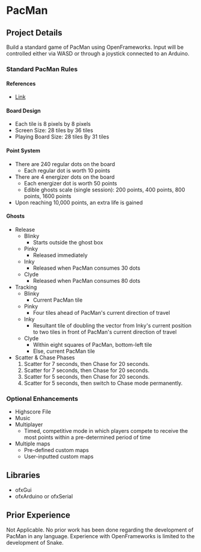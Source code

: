 # PacMan
## Project Details
Build a standard game of PacMan using OpenFrameworks. Input will be controlled either via WASD or through a joystick connected to an Arduino.

### Standard PacMan Rules
#### References
* [Link](https://www.gamasutra.com/view/feature/3938/the_pacman_dossier.php?print=1)
 
#### Board Design
* Each tile is 8 pixels by 8 pixels
* Screen Size: 28 tiles by 36 tiles
* Playing Board Size: 28 tiles By 31 tiles

#### Point System
* There are 240 regular dots on the board
    * Each regular dot is worth 10 points
* There are 4 energizer dots on the board
    * Each energizer dot is worth 50 points
    * Edible ghosts scale (single session): 200 points, 400 points, 800 points, 1600 points
* Upon reaching 10,000 points, an extra life is gained

#### Ghosts
* Release
    * Blinky
        * Starts outside the ghost box
    * Pinky
        * Released immediately
    * Inky
        * Released when PacMan consumes 30 dots
    * Clyde
        * Released when PacMan consumes 80 dots
* Tracking
    * Blinky
        * Current PacMan tile
    * Pinky
        * Four tiles ahead of PacMan's current direction of travel
    * Inky
        * Resultant tile of doubling the vector from Inky's current position to two tiles in front of PacMan's current direction of travel 
    * Clyde
        * Within eight squares of PacMan, bottom-left tile
        * Else, current PacMan tile
* Scatter & Chase Phases
    1. Scatter for 7 seconds, then Chase for 20 seconds.
    2. Scatter for 7 seconds, then Chase for 20 seconds.
    3. Scatter for 5 seconds, then Chase for 20 seconds.
    4. Scatter for 5 seconds, then switch to Chase mode permanently.

### Optional Enhancements
* Highscore File
* Music
* Multiplayer
    * Timed, competitive mode in which players compete to receive the most points within a pre-determined period of time
* Multiple maps
    * Pre-defined custom maps
    * User-inputted custom maps

## Libraries
* ofxGui
* ofxArduino or ofxSerial

## Prior Experience
Not Applicable. No prior work has been done regarding the development of PacMan in any language. Experience with OpenFrameworks is limited to the development of Snake.